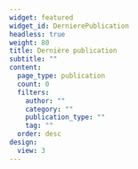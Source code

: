```yaml
---
widget: featured
widget_id: DernierePublication
headless: true
weight: 80
title: Dernière publication
subtitle: ""
content:
  page_type: publication
  count: 0
  filters:
    author: ""
    category: ""
    publication_type: ""
    tag: ""
  order: desc
design:
  view: 3
---
```


